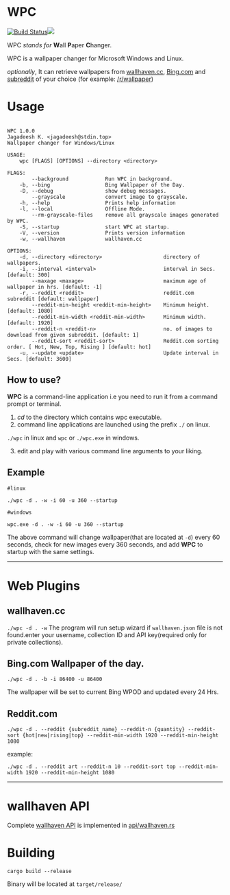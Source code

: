 # WPC  
  
[![Build Status](https://travis-ci.org/jkotra/wpc.svg?branch=master)](https://travis-ci.org/jkotra/wpc)![](https://img.shields.io/github/languages/code-size/jkotra/wpc)

WPC *stands for* **W**all **P**aper **C**hanger.
  
WPC is a wallpaper changer for Microsoft Windows and Linux. 

*optionally*, It can retrieve wallpapers from [wallhaven.cc](https://wallhaven.cc/), [Bing.com](https://www.bing.com/) and [subreddit](https://reddit.com) of your choice (for example: [/r/wallpaper](https://www.reddit.com/r/wallpaper/))
  
# Usage  
  
```

WPC 1.0.0
Jagadeesh K. <jagadeesh@stdin.top>
Wallpaper changer for Windows/Linux

USAGE:
    wpc [FLAGS] [OPTIONS] --directory <directory>

FLAGS:
        --background            Run WPC in background.
    -b, --bing                  Bing Wallpaper of the Day.
    -D, --debug                 show debug messages.
        --grayscale             convert image to grayscale.
    -h, --help                  Prints help information
    -l, --local                 Offline Mode.
        --rm-grayscale-files    remove all grayscale images generated by WPC.
    -S, --startup               start WPC at startup.
    -V, --version               Prints version information
    -w, --wallhaven             wallhaven.cc

OPTIONS:
    -d, --directory <directory>                    directory of wallpapers.
    -i, --interval <interval>                      interval in Secs. [default: 300]
        --maxage <maxage>                          maximum age of wallpaper in hrs. [default: -1]
    -r, --reddit <reddit>                          reddit.com subreddit [default: wallpaper]
        --reddit-min-height <reddit-min-height>    Minimum height. [default: 1080]
        --reddit-min-width <reddit-min-width>      Minimum width. [default: 1920]
        --reddit-n <reddit-n>                      no. of images to download from given subreddit. [default: 1]
        --reddit-sort <reddit-sort>                Reddit.com sorting order. [ Hot, New, Top, Rising ] [default: hot]
    -u, --update <update>                          Update interval in Secs. [default: 3600]

 ```

## How to use?

**WPC** is a command-line application i.e you need to run it from a command prompt or terminal.

1. *cd* to the directory which contains wpc executable.
2. command line applications are launched using the prefix `./` on linux.

`./wpc` in linux and `wpc` or `./wpc.exe` in windows.

3. edit and play with various command line arguments to your liking.

## Example

```
#linux

./wpc -d . -w -i 60 -u 360 --startup

#windows

wpc.exe -d . -w -i 60 -u 360 --startup

```

The above command will change wallpaper(that are located at `-d`) every 60 seconds, check for new images every 360 seconds, and add **WPC** to startup with the same settings.

---

# Web Plugins

## wallhaven.cc


`./wpc -d . -w`
The program will run setup wizard if `wallhaven.json` file is not found.enter your username, collection ID and API key(required only for private collections).

## Bing.com Wallpaper of the day.

`./wpc -d . -b -i 86400 -u 86400`

The wallpaper will be set to current Bing WPOD and updated every 24 Hrs.

## Reddit.com

`./wpc -d . --reddit {subreddit_name} --reddit-n {quantity} --reddit-sort {hot|new|rising|top} --reddit-min-width 1920 --reddit-min-height 1080`

example:

`./wpc -d . --reddit art --reddit-n 10 --reddit-sort top --reddit-min-width 1920 --reddit-min-height 1080`


---

# wallhaven API

Complete [wallhaven API](https://wallhaven.cc/help/api) is implemented in [api/wallhaven.rs](src/web/wallhaven_api.rs)

# Building  

`cargo build --release`  

Binary will be located at `target/release/`
